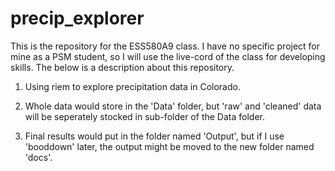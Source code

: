 # precip_explorer
This is the repository for the ESS580A9 class. I have no specific project for mine as a PSM student, so I will use the live-cord of the class for developing skills. The below is a description about this repository. 


1. Using riem to explore precipitation data in Colorado.

2. Whole data would store in the 'Data' folder, but 'raw' and 'cleaned' data will be seperately stocked in sub-folder of the Data folder.

3. Final results would put in the folder named 'Output', but if I use 'booddown' later, the output might be moved to the new folder named 'docs'.
